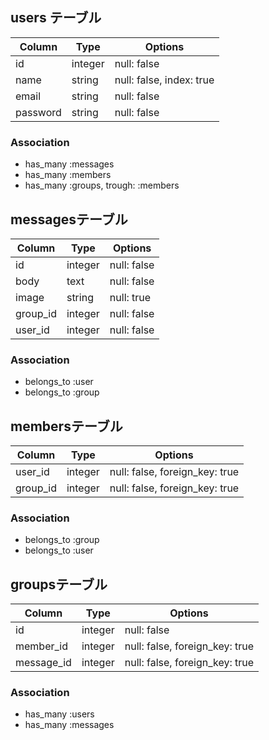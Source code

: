 ## users テーブル

|Column|Type|Options|
|------|----|-------|
|id|integer|null: false|
|name|string|null: false, index: true|
|email|string|null: false|
|password|string|null: false|

### Association
- has_many :messages
- has_many :members
- has_many :groups, trough: :members


## messagesテーブル

|Column|Type|Options|
|------|----|-------|
|id|integer|null: false|
|body|text|null: false|
|image|string|null: true|
|group_id|integer|null: false|
|user_id|integer|null: false|

### Association
- belongs_to :user
- belongs_to :group



## membersテーブル

|Column|Type|Options|
|------|----|-------|
|user_id|integer|null: false, foreign_key: true|
|group_id|integer|null: false, foreign_key: true|

### Association
- belongs_to :group
- belongs_to :user



## groupsテーブル
|Column|Type|Options|
|------|----|-------|
|id|integer|null: false|
|member_id|integer|null: false, foreign_key: true|
|message_id|integer|null: false, foreign_key: true|

### Association
- has_many :users
- has_many :messages